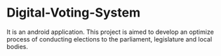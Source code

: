 # Digital-Voting-System
It is an android application. This project is aimed to develop an optimize process of conducting elections to
the parliament, legislature and local bodies.
